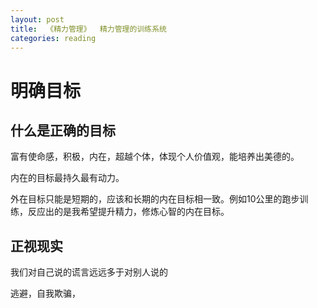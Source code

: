 ```yaml
---
layout: post
title:  《精力管理》  精力管理的训练系统
categories: reading
---
```



# 明确目标

## 什么是正确的目标

富有使命感，积极，内在，超越个体，体现个人价值观，能培养出美德的。


内在的目标最持久最有动力。

外在目标只能是短期的，应该和长期的内在目标相一致。例如10公里的跑步训练，反应出的是我希望提升精力，修炼心智的内在目标。


## 正视现实

我们对自己说的谎言远远多于对别人说的

逃避，自我欺骗，
<!--stackedit_data:
eyJoaXN0b3J5IjpbNTY5MzY3NjZdfQ==
-->